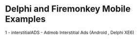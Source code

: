 Delphi and Firemonkey Mobile Examples
=====================

1 - interstitialADS - Admob Interstitial Ads (Android , Delphi XE6)
